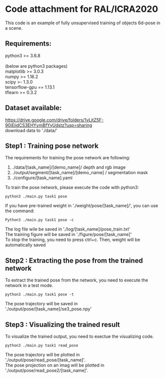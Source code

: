 # Code attachment for RAL/ICRA2020
This code is an example of fully unsupervised training of objects 6d-pose in a scene.

## Requirements:
python3 >= 3.6.8 <br />
<br />
(below are python3 packages) <br />
matplotlib >= 3.0.3 <br />
numpy >= 1.16.2 <br />
scipy >- 1.3.0 <br />
tensorflow-gpu == 1.13.1 <br />
tflearn >= 0.3.2 <br />

## Dataset available:
https://drive.google.com/drive/folders/1vLjtZ5F-90iEiidCS3EHYymBfYyUdstz?usp=sharing <br />
download data to './data/'

## Step1 : Training pose network
The requirements for training the pose network are following:
1) ./data/[task_name]/[demo_name]/ depth and rgb image
2) ./output/segment/[task_name]/[demo_name] / segmentation mask
3) ./configure/[task_name].yaml

To train the pose network, please execute the code with python3:
```
python3 ./main.py task1 pose 
```
If you have pre-trained weight in './weight/pose/[task_name]/', you can use the command:
```
Python3 ./main.py task1 pose -c
```

The log file wile be saved in './log/[task_name]/pose_train.txt' <br />
The training figure will be saved in './figure/pose/[task_name]' <br />
To stop the training, you need to press ctrl+c. Then, weight will be automatically saved


## Step2 : Extracting the pose from the trained network
To extract the trained pose from the network, you need to execute the network in a test mode.
```
python3 ./main.py task1 pose -t
```
The pose trajectory will be saved in  './output/pose/[task_name]/se3_pose.npy' 

## Step3 : Visualizing the trained result
To visualize the trained output, you need to exectue the visualizing code.
```
python3 ./main.py task1 read_pose
```
The pose trajectory will be plotted in './output/pose/read_pose/[task_name]'. <br />
The pose projection on an imag will be plotted in './output/pose/read_pose2/[task_name]'.
